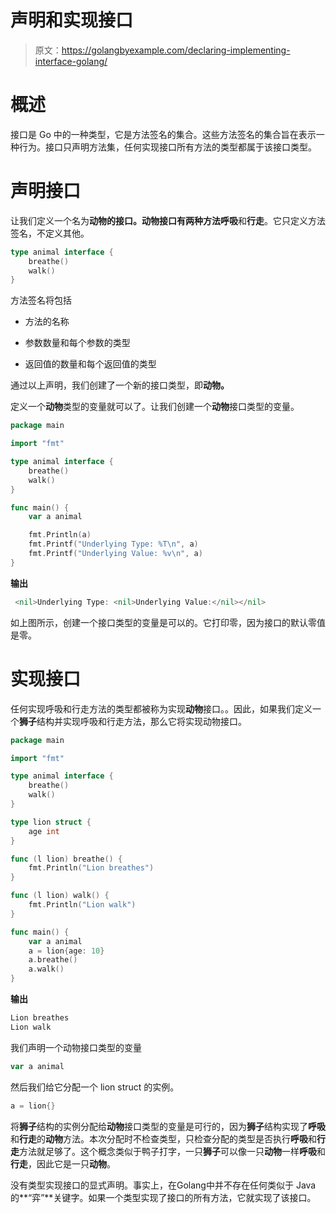 # 声明和实现接口

> 原文：<https://golangbyexample.com/declaring-implementing-interface-golang/>

# **概述**

接口是 Go 中的一种类型，它是方法签名的集合。这些方法签名的集合旨在表示一种行为。接口只声明方法集，任何实现接口所有方法的类型都属于该接口类型。

# **声明接口**

让我们定义一个名为**动物的接口。**动物接口有两种方法**呼吸**和**行走**。它只定义方法签名，不定义其他。

```go
type animal interface {
    breathe()
    walk()
}
```

方法签名将包括

*   方法的名称

*   参数数量和每个参数的类型

*   返回值的数量和每个返回值的类型

通过以上声明，我们创建了一个新的接口类型，即**动物。**

定义一个**动物**类型的变量就可以了。让我们创建一个**动物**接口类型的变量。

```go
package main

import "fmt"

type animal interface {
	breathe()
	walk()
}

func main() {
	var a animal

	fmt.Println(a)
	fmt.Printf("Underlying Type: %T\n", a)
	fmt.Printf("Underlying Value: %v\n", a)
}
```

**输出**

```go
 <nil>Underlying Type: <nil>Underlying Value:</nil></nil> 
```

如上图所示，创建一个接口类型的变量是可以的。它打印零，因为接口的默认零值是零。

# **实现接口**

任何实现呼吸和行走方法的类型都被称为实现**动物**接口。。因此，如果我们定义一个**狮子**结构并实现呼吸和行走方法，那么它将实现动物接口。

```go
package main

import "fmt"

type animal interface {
    breathe()
    walk()
}

type lion struct {
    age int
}

func (l lion) breathe() {
    fmt.Println("Lion breathes")
}

func (l lion) walk() {
    fmt.Println("Lion walk")
}

func main() {
    var a animal
    a = lion{age: 10}
    a.breathe()
    a.walk()
}
```

**输出**

```go
Lion breathes
Lion walk
```

我们声明一个动物接口类型的变量

```go
var a animal
```

然后我们给它分配一个 lion struct 的实例。

```go
a = lion{}
```

将**狮子**结构的实例分配给**动物**接口类型的变量是可行的，因为**狮子**结构实现了**呼吸**和**行走**的**动物**方法。本次分配时不检查类型，只检查分配的类型是否执行**呼吸**和**行走**方法就足够了。这个概念类似于鸭子打字，一只**狮子**可以像一只**动物**一样**呼吸**和**行走**，因此它是一只**动物**。

没有类型实现接口的显式声明。事实上，在Golang中并不存在任何类似于 Java 的**“弈”**关键字。如果一个类型实现了接口的所有方法，它就实现了该接口。
